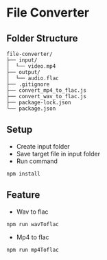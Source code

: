 # File Converter

## Folder Structure
```
file-converter/
├── input/
│  └── video.mp4
├── output/
│  └── audio.flac
├── .gitignore
├── convert_mp4_to_flac.js
├── convert_wav_to_flac.js
├── package-lock.json
└── package.json
```
## Setup
- Create input folder
- Save target file in input folder
- Run command
```
npm install
```

## Feature

- Wav to flac
```
npm run wavToflac
```
- Mp4 to flac
```
npm run mp4Toflac
```

  
